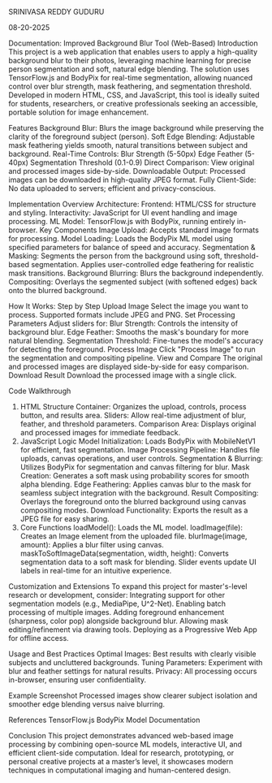 SRINIVASA REDDY GUDURU

08-20-2025

Documentation: Improved Background Blur Tool (Web-Based)
Introduction
This project is a web application that enables users to apply a high-quality background blur to their photos, leveraging machine learning for precise person segmentation and soft, natural edge blending. The solution uses TensorFlow.js and BodyPix for real-time segmentation, allowing nuanced control over blur strength, mask feathering, and segmentation threshold.
Developed in modern HTML, CSS, and JavaScript, this tool is ideally suited for students, researchers, or creative professionals seeking an accessible, portable solution for image enhancement.

Features
Background Blur: Blurs the image background while preserving the clarity of the foreground subject (person).
Soft Edge Blending: Adjustable mask feathering yields smooth, natural transitions between subject and background.
Real-Time Controls:
Blur Strength (5-50px)
Edge Feather (5-40px)
Segmentation Threshold (0.1-0.9)
Direct Comparison: View original and processed images side-by-side.
Downloadable Output: Processed images can be downloaded in high-quality JPEG format.
Fully Client-Side: No data uploaded to servers; efficient and privacy-conscious.

Implementation Overview
Architecture:
Frontend: HTML/CSS for structure and styling.
Interactivity: JavaScript for UI event handling and image processing.
ML Model: TensorFlow.js with BodyPix, running entirely in-browser.
Key Components
Image Upload: Accepts standard image formats for processing.
Model Loading: Loads the BodyPix ML model using specified parameters for balance of speed and accuracy.
Segmentation & Masking:
Segments the person from the background using soft, threshold-based segmentation.
Applies user-controlled edge feathering for realistic mask transitions.
Background Blurring:
Blurs the background independently.
Compositing:
Overlays the segmented subject (with softened edges) back onto the blurred background.

How It Works: Step by Step
Upload Image
Select the image you want to process. Supported formats include JPEG and PNG.
Set Processing Parameters
Adjust sliders for:
Blur Strength: Controls the intensity of background blur.
Edge Feather: Smooths the mask's boundary for more natural blending.
Segmentation Threshold: Fine-tunes the model's accuracy for detecting the foreground.
Process Image
Click "Process Image" to run the segmentation and compositing pipeline.
View and Compare
The original and processed images are displayed side-by-side for easy comparison.
Download Result
Download the processed image with a single click.

Code Walkthrough
1. HTML Structure
Container: Organizes the upload, controls, process button, and results area.
Sliders: Allow real-time adjustment of blur, feather, and threshold parameters.
Comparison Area: Displays original and processed images for immediate feedback.
2. JavaScript Logic
Model Initialization: Loads BodyPix with MobileNetV1 for efficient, fast segmentation.
Image Processing Pipeline: Handles file uploads, canvas operations, and user controls.
Segmentation & Blurring: Utilizes BodyPix for segmentation and canvas filtering for blur.
Mask Creation: Generates a soft mask using probability scores for smooth alpha blending.
Edge Feathering: Applies canvas blur to the mask for seamless subject integration with the background.
Result Compositing: Overlays the foreground onto the blurred background using canvas compositing modes.
Download Functionality: Exports the result as a JPEG file for easy sharing.
3. Core Functions
loadModel(): Loads the ML model.
loadImage(file): Creates an Image element from the uploaded file.
blurImage(image, amount): Applies a blur filter using canvas.
maskToSoftImageData(segmentation, width, height): Converts segmentation data to a soft mask for blending.
Slider events update UI labels in real-time for an intuitive experience.

Customization and Extensions
To expand this project for master's-level research or development, consider:
Integrating support for other segmentation models (e.g., MediaPipe, U^2-Net).
Enabling batch processing of multiple images.
Adding foreground enhancement (sharpness, color pop) alongside background blur.
Allowing mask editing/refinement via drawing tools.
Deploying as a Progressive Web App for offline access.

Usage and Best Practices
Optimal Images: Best results with clearly visible subjects and uncluttered backgrounds.
Tuning Parameters: Experiment with blur and feather settings for natural results.
Privacy: All processing occurs in-browser, ensuring user confidentiality.

Example Screenshot
Processed images show clearer subject isolation and smoother edge blending versus naive blurring.

References
TensorFlow.js
BodyPix Model Documentation

Conclusion
This project demonstrates advanced web-based image processing by combining open-source ML models, interactive UI, and efficient client-side computation. Ideal for research, prototyping, or personal creative projects at a master’s level, it showcases modern techniques in computational imaging and human-centered design.

